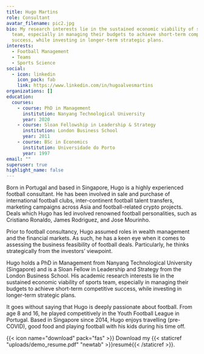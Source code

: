 ```yaml
---
title: Hugo Martins
role: Consultant
avatar_filename: pic2.jpg
bio: My research interests lie in the sustained economic viability of sports
  team, especially in managing their budgets to achieve short-term competitive
  success, while investing in longer-term strategic plans.
interests:
  - Football Management
  - Teams
  - Sports Science
social:
  - icon: linkedin
    icon_pack: fab
    link: https://www.linkedin.com/in/hugoalvesmartins
organizations: []
education:
  courses:
    - course: PhD in Management
      institution: Nanyang Technological University
      year: 2020
    - course: Sloan Fellowship in Leadership & Strategy
      institution: London Business School
      year: 2011
    - course: BSc in Economics
      institution: Universidade do Porto
      year: 1997
email: ""
superuser: true
highlight_name: false
---
```

Born in Portugal and based in Singapore, Hugo is a highly experienced football consultant. He has been involved in sale and purchase of international football clubs, inter-continent football talent transfers, marketing campaigns across Asia and football-related crypto projects. Deals which Hugo has led involved renowned football personalities, such as Cristiano Ronaldo, James Rodriguez, and Jose Mourinho.

Prior to football consultancy, Hugo assumed roles in wealth management and the financial markets. As such, he has a keen eye when it comes to assessing the business feasibility of football deals. Particularly, he thinks strategically from the investors’ viewpoint.

Hugo holds a PhD in Management from Nanyang Technological University (Singapore) and is a Sloan Fellow in Leadership and Strategy from the London Business School. His academic research interests lie in the sustained economic viability of sports team, especially in managing their budgets to achieve short-term competitive success, while investing in longer-term strategic plans.

It goes without saying that Hugo is deeply passionate about football. From age 8 and 16, he played competitively in the Youth Football League in Portugal. Based in Singapore since 2014, Hugo enjoys travelling (pre-COVID), good food and playing football with his kids during his time off.

{{< icon name="download" pack="fas" >}} Download my {{< staticref "uploads/demo_resume.pdf" "newtab" >}}resumé{{< /staticref >}}.